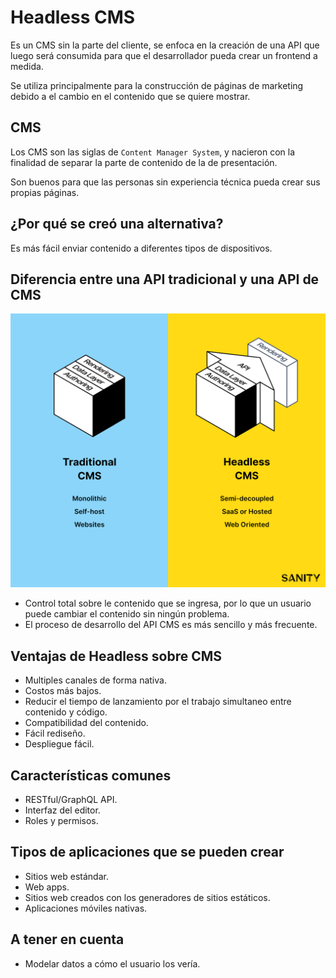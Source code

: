 # Headless CMS

Es un CMS sin la parte del cliente, se enfoca en la creación de una API que
luego será consumida para que el desarrollador pueda crear un frontend a
medida.

Se utiliza principalmente para la construcción de páginas de marketing debido
a el cambio en el contenido que se quiere mostrar.

## CMS

Los CMS son las siglas de `Content Manager System`, y nacieron con la finalidad
de separar la parte de contenido de la de presentación.

Son buenos para que las personas sin experiencia técnica pueda crear sus propias
páginas.

## ¿Por qué se creó una alternativa?

Es más fácil enviar contenido a diferentes tipos de dispositivos.

## Diferencia entre una API tradicional y una API de CMS

![cmsapi](./assets/img09.png)

  - Control total sobre le contenido que se ingresa, por lo que un usuario puede
  cambiar el contenido sin ningún problema.
  - El proceso de desarrollo del API CMS es más sencillo y más frecuente.

## Ventajas de Headless sobre CMS

  - Multiples canales de forma nativa.
  - Costos más bajos.
  - Reducir el tiempo de lanzamiento por el trabajo simultaneo entre contenido
  y código.
  - Compatibilidad del contenido.
  - Fácil rediseño.
  - Despliegue fácil.

## Características comunes

  - RESTful/GraphQL API.
  - Interfaz del editor.
  - Roles y permisos.

## Tipos de aplicaciones que se pueden crear

  - Sitios web estándar.
  - Web apps.
  - Sitios web creados con los generadores de sitios estáticos.
  - Aplicaciones móviles nativas.

## A tener en cuenta

  - Modelar datos a cómo el usuario los vería.
